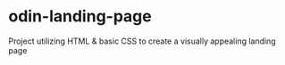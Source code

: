 # odin-landing-page
Project utilizing HTML &amp; basic CSS to create a visually appealing landing page
